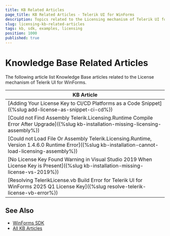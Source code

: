 ```yaml
---
title: KB Related Articles
page_title: KB Related Articles - Telerik UI for WinForms
description: Topics related to the Licensing mechanism of Telerik UI for WinForms.
slug: licensing-kb-related-articles
tags: kb, sdk, examples, licensing
position: 1000
published: true
---
```


# Knowledge Base Related Articles

The following article list Knowledge Base articles related to the License mechanism of Telerik UI for WinForms.
<!--KB Articles Table-->

|KB Article|
|----|
|[Adding Your License Key to CI/CD Platforms as a Code Snippet]({%slug add-license-as-snippet-ci-cd%})|
|[Could not Find Assembly Telerik.Licensing.Runtime Compile Error After Upgrade]({%slug kb-installation-missing-licensing-assembly%})|
|[Could not Load File Or Assembly Telerik.Licensing.Runtime, Version 1.4.6.0 Runtime Error]({%slug kb-installation-cannot-load-licensing-assembly%})|
|[No License Key Found Warning in Visual Studio 2019 When License Key is Present]({%slug kb-installation-missing-license-vs-2019%})|
|[Resolving TelerikLicense.vb Build Error for Telerik UI for WinForms 2025 Q1 License Key]({%slug resolve-telerik-license-vb-error%})|

## See Also

* [WinForms SDK](https://github.com/telerik/winforms-sdk)
* [All KB Articles](https://docs.telerik.com/devtools/winforms/knowledge-base)
